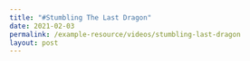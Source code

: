 ```yaml
---
title: "#Stumbling The Last Dragon"
date: 2021-02-03
permalink: /example-resource/videos/stumbling-last-dragon
layout: post
---
```

